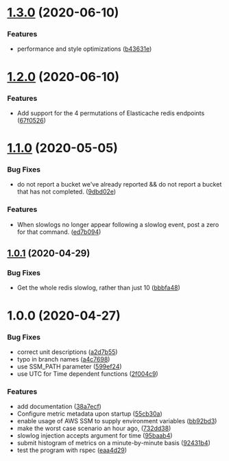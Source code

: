 # [1.3.0](https://github.com/scribd/elasticache-slowlog-to-datadog/compare/v1.2.0...v1.3.0) (2020-06-10)


### Features

* performance and style optimizations ([b43631e](https://github.com/scribd/elasticache-slowlog-to-datadog/commit/b43631e75a0eb0c2e85fa064052515740c4f9f10))

# [1.2.0](https://github.com/scribd/elasticache-slowlog-to-datadog/compare/v1.1.0...v1.2.0) (2020-06-10)


### Features

* Add support for the 4 permutations of Elasticache redis endpoints ([67f0526](https://github.com/scribd/elasticache-slowlog-to-datadog/commit/67f0526e41b049ffcaee3b14689ae60a1e4cf7e8))

# [1.1.0](https://github.com/scribd/elasticache-slowlog-to-datadog/compare/v1.0.1...v1.1.0) (2020-05-05)


### Bug Fixes

* do not report a bucket we've already reported && do not report a bucket that has not completed. ([9dbd02e](https://github.com/scribd/elasticache-slowlog-to-datadog/commit/9dbd02eb64447ad00691ff498f5b44f56f4d43c6))


### Features

* When slowlogs no longer appear following a slowlog event, post a zero for that command. ([ed7b094](https://github.com/scribd/elasticache-slowlog-to-datadog/commit/ed7b0940d955c239e554ed69e7bd5f90cbe7f52a))

## [1.0.1](https://github.com/scribd/elasticache-slowlog-to-datadog/compare/v1.0.0...v1.0.1) (2020-04-29)


### Bug Fixes

* Get the whole redis slowlog, rather than just 10 ([bbbfa48](https://github.com/scribd/elasticache-slowlog-to-datadog/commit/bbbfa489f6f1a649b74a89f404db797823f202d8))

# 1.0.0 (2020-04-27)


### Bug Fixes

* correct unit descriptions ([a2d7b55](https://github.com/scribd/elasticache-slowlog-to-datadog/commit/a2d7b55a62b875bcc6b119434f77ae1ef927ba4f))
* typo in branch names ([a4c7698](https://github.com/scribd/elasticache-slowlog-to-datadog/commit/a4c7698e9b68624d26d922091d2b351be8f5a819))
* use SSM_PATH parameter ([599ef24](https://github.com/scribd/elasticache-slowlog-to-datadog/commit/599ef24195d37a97f4395e584899f3af90dad717))
* use UTC for Time dependent functions ([2f004c9](https://github.com/scribd/elasticache-slowlog-to-datadog/commit/2f004c9fa367f78ca51f4ee5612b82b6fe578017))


### Features

* add documentation ([38a7ecf](https://github.com/scribd/elasticache-slowlog-to-datadog/commit/38a7ecfef338462b15db540aac48d8aab10a1563))
* Configure metric metadata upon startup ([55cb30a](https://github.com/scribd/elasticache-slowlog-to-datadog/commit/55cb30a5df8c5a595c220a8abbec1169e9fb030c))
* enable usage of AWS SSM to supply environment variables ([bb92bd3](https://github.com/scribd/elasticache-slowlog-to-datadog/commit/bb92bd32a9c158dc75c0012b06cd6f7c3aea2f4c))
* make the worst case scenario an hour ago, ([732dd38](https://github.com/scribd/elasticache-slowlog-to-datadog/commit/732dd38feaca1aea5a3525b78682d21b9081bc01))
* slowlog injection accepts argument for time ([95baab4](https://github.com/scribd/elasticache-slowlog-to-datadog/commit/95baab4cdccde4468e3d9c7e2ee2ddcbfdad637a))
* submit histogram of metrics on a minute-by-minute basis ([92431b4](https://github.com/scribd/elasticache-slowlog-to-datadog/commit/92431b4ef22d89f078e9e64d4e63c719454095c7))
* test the program with rspec ([eaa4d29](https://github.com/scribd/elasticache-slowlog-to-datadog/commit/eaa4d29262a7d516b9e727da87d7ded864537782))
